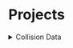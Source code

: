 # Projects
<div>

<details>
<summary> Collision Data </summary>
<small>Source: <i>NYCOpenData<i></small>

* [Motor Vehicle Collisions - Vehicles](https://data.cityofnewyork.us/Public-Safety/Motor-Vehicle-Collisions-Vehicles/bm4k-52h4/about_data)
Contains details on each vehicle involved in the crash.
* [Motor Vehicle Collisions - Crashes](https://data.cityofnewyork.us/Public-Safety/Motor-Vehicle-Collisions-Crashes/h9gi-nx95/about_data)
Contains details of crash events.
* [Motor Vehicle Collisions - Person](https://data.cityofnewyork.us/Public-Safety/Motor-Vehicle-Collisions-Person/f55k-p6yu/about_data)
Contains details for people involved in crash.

## ETL Goal:
- [x] Scrape MVC - Crashes
- [ ] Scrape MVC - Vehicles
- [ ] Scrape MVC - Person
- [ ] ETL these and upload into DB
- [ ] Begin Analysis
- [ ] Web App to View Data and Analytics

## Libraries Used
This project utilizes a variety of libraries to facilitate data scraping, processing, and analysis. Below is a list of the key libraries:

- **Flask**: A lightweight WSGI web application framework for building web applications.
- **Pandas**: A powerful data manipulation and analysis library for Python.
- **Requests**: A simple and elegant HTTP library for making requests to web services.
- **Sqlite3**: A lightweight, serverless, self-contained SQL database engine. 

</details>
